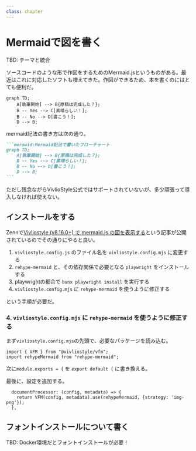 ```yaml
---
class: chapter
---
```


# Mermaidで図を書く

TBD: テーマと統合

ソースコードのような形で作図をするためのMermaid.jsというものがある。最近はこれに対応したソフトも増えてきた。作図ができるため、本を書くのにはとても便利だ。

```mermaid:Mermaid記法で書いたフローチャート
graph TD;
    A[執筆開始] --> B{原稿は完成した？};
    B -- Yes --> C[素晴らしい！];
    B -- No --> D[書こう！];
    D --> B;
```

mermaid記法の書き方は次の通り。

````md
```mermaid:Mermaid記法で書いたフローチャート
graph TD;
    A[執筆開始] --> B{原稿は完成した？};
    B -- Yes --> C[素晴らしい！];
    B -- No --> D[書こう！];
    D --> B;
```
````

ただし残念ながらVivlioStyle公式ではサポートされていないが、多少頑張って導入しなければ使えない。

## インストールをする

Zennで[Vivliostyle (v8.16.0+) で mermaid.js の図を表示する](https://zenn.dev/mura_mi/articles/4f08cc99f19887)という記事が公開されているのでその通りにやると良い。

1. `vivliostyle.config.js` のファイル名を `vivliostyle.config.mjs` に変更する
2. `rehype-mermaid` と、その依存関係で必要となる `playwright` をインストールする
3. playwrightの都合で `bunx playwright install` を実行する
4. `vivliostyle.config.mjs` に `rehype-mermaid` を使うように修正する

という手順が必要だ。

### 4. `vivliostyle.config.mjs` に `rehype-mermaid` を使うように修正する

まず`vivliostyle.config.mjs`の先頭で、必要なパッケージを読み込む。

```js:必要なパッケージを読み込む
import { VFM } from "@vivliostyle/vfm";
import rehypeMermaid from "rehype-mermaid";
```

次に`module.exports = {` を `export default {` に書き換える。

最後に、設定を追加する。

```js:設定を追加する
  documentProcessor: (config, metadata) => {
    return VFM(config, metadata).use(rehypeMermaid, {strategy: 'img-png'});
  },
```

## フォントインストールについて書く

TBD: Docker環境だとフォントインストールが必要！
